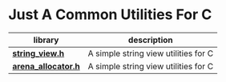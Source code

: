 # Just A Common Utilities For C

library | description
----------------------- | ---------------------------------
**[string_view.h](string_view.h)** | A simple string view utilities for C
**[arena_allocator.h](arena_allocator.h)** | A simple string view utilities for C



